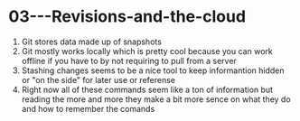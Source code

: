 # 03---Revisions-and-the-cloud

1. Git stores data made up of snapshots
2. Git mostly works locally which is pretty cool because you can work offline if you have to by not requiring to pull from a server
3. Stashing changes seems to be a nice tool to keep informantion hidden or "on the side" for later use or referense
4. Right now all of these commands seem like a ton of information but reading the more and more they make a bit more sence on what they do and how to remember the comands
